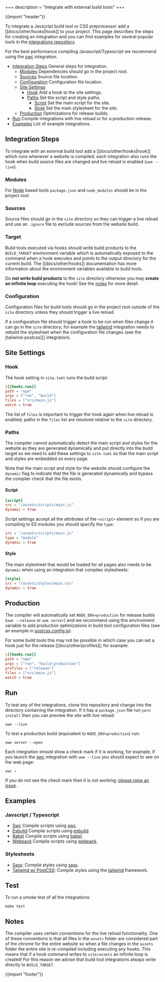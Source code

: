 +++
description = "Integrate with external build tools"
+++

{{import "header"}}

To integrate a Javscript build tool or CSS preprocessor add a [[docs/other/hooks|hook]] to your project. This page describes the steps for creating an integration and you can find examples for several popular tools in the [integrations repository][].

For the best performance compiling Javascript/Typescript we recommend using the [swc][swc-example] integration.

* [Integration Steps](#integration-steps) General steps for integration.
  * [Modules](#modules) Dependencies should go in the project root.
  * [Sources](#sources) Source file location.
  * [Configuration](#configuration) Configuration file location.
  * [Site Settings](#site-settings)
    * [Hook](#hook) Add a hook to the site settings.
    * [Paths](#paths) Set the script and style paths.
      * [Script](#script) Set the main script for the site.
      * [Style](#style) Set the main stylesheet for the site.
  * [Production](#production) Optimizations for release builds.
* [Run](#run) Compile integrations with live reload or for a production release.
* [Examples](#examples) List of example integrations.

## Integration Steps

To integrate with an external build tool add a [[docs/other/hooks|hook]] which runs whenever a website is compiled; each integration also runs the hook when build source files are changed and live reload is enabled (`uwe --live`).

### Modules

For [Node][] based tools `package.json` and `node_modules` should be in the project root.

### Sources

Source files should go in the `site` directory so they can trigger a live reload and use an `.ignore` file to exclude sources from the website build.

### Target

Build tools executed via hooks should write build products to the `BUILD_TARGET` environment variable which is automatically exposed to the command when a hook executes and points to the output directory for the current build. The [[docs/other/hooks]] documentation has more information about the environment variables available to build tools.

Do **not write build products** to the `site` directory otherwise you may **create an infinite loop** executing the hook! See the [notes](#notes) for more detail.

### Configuration

Configuration files for build tools should go in the project root outside of the `site` directory unless they should trigger a live reload.

If a configuration file should trigger a hook to be run when files change it can go in the `site` directory; for example the [tailwind][] integration needs to rebuild the stylesheet when the configuration file changes (see the [tailwind-postcss][] integration).

## Site Settings

### Hook

The hook setting in `site.toml` runs the build script:

```toml
\[[hooks.run]]
path = "npm"
args = ["run", "build"]
files = ["src/main.js"]
watch = true
```

The list of `files` is important to trigger the hook again when live reload is enabled; paths in the `files` list are resolved relative to the `site` directory.

### Paths

The compiler cannot automatically detect the main script and styles for the website as they are generated dynamically and put directly into the build target so we need to add these settings to `site.toml` so that the main script and styles are embedded on every page.

Note that the main script and style for the website should configure the `dynamic` flag to indicate that the file is generated dynamically and bypass the compiler check that the file exists.

#### Script

```toml
[script]
src = "/assets/scripts/main.js"
dynamic = true
```

Script settings accept all the attributes of the `<script>` element so if you are compiling to ES modules you should specify the `type`:

```toml
src = "/assets/scripts/main.js"
type = "module"
dynamic = true
```

#### Style

The main stylesheet that would be loaded for all pages also needs to be `dynamic` when using an integration that compiles stylesheets:

```toml
[style]
src = "/assets/styles/main.css"
dynamic = true
```

## Production

The compiler will automatically set `NODE_ENV=production` for release builds (`uwe --release` or `uwe server`) and we recommend using this environment variable to add production optimizations in build tool configuration files (see an example in [postcss.config.js][]).

For some build tools this may not be possible in which case you can set a hook just for the release [[docs/other/profiles]]; for example:

```toml
\[[hooks.run]]
path = "npm"
args = ["run", "build-production"]
profiles = ["release"]
files = ["src/main.js"]
watch = true
```

## Run

To test any of the integrations, clone this repository and change into the directory containing the integration. If it has a `package.json` file run `yarn install` then you can preview the site with live reload:

```
uwe --live
```

To test a production build (equivalent to `NODE_ENV=production`) run:

```
uwe server --open
```

Each integration should show a check mark if it is working, for example, if you launch the [swc][swc-example] integration with `uwe --live` you should expect to see on the web page:

```text
swc ✓
```

If you do not see the check mark then it is not working; [please raise an issue](https://github.com/uwe-app/integrations/issues).

## Examples

### Javscript / Typescript

* [Swc][swc-example] Compile scripts using [swc][].
* [Esbuild][esbuild-example] Compile scripts using [esbuild][].
* [Babel][babel-example] Compile scripts using [babel][].
* [Webpack][webpack-example] Compile scripts using [webpack][].

### Stylesheets

* [Sass][sass-example]: Compile styles using [sass][].
* [Tailwind w/ PostCSS][tailwind-postcss-example]: Compile styles using the [tailwind][] framework.

## Test

To run a smoke test of all the integrations:

```
make test
```

## Notes

The compiler uses certain conventions for the live reload functionality. One of these conventions is that all files in the `assets` folder are considered part of the chrome for the entire website so when a file changes in the `assets` folder the entire site is re-compiled including executing any hooks. This means that if a hook command writes to `site/assets` an infinite loop is created! For this reason we advise that build tool integrations always write directly to `BUILD_TARGET`.

{{import "footer"}}

[integrations repository]: https://github.com/uwe-app/integrations

[swc-example]: https://github.com/uwe-app/integrations/tree/main/swc
[esbuild-example]: https://github.com/uwe-app/integrations/tree/main/esbuild
[babel-example]: https://github.com/uwe-app/integrations/tree/main/babel
[webpack-example]: https://github.com/uwe-app/integrations/tree/main/webpack

[sass-example]: https://github.com/uwe-app/integrations/tree/main/sass
[tailwind-postcss-example]: https://github.com/uwe-app/integrations/tree/main/tailwind-postcss

[postcss.config.js]: https://github.com/uwe-app/integrations/tree/main/tailwind-postcss/postcss.config.js

[react]: https://reactjs.org/
[babel]: https://babeljs.io/
[Node]: https://nodejs.org/
[swc]: https://swc.rs/
[Esbuild]: https://esbuild.github.io
[Webpack]: https://webpack.js.org/
[tailwind]: https://tailwindcss.com/
[sass]: https://sass-lang.com/
